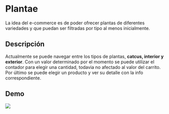 # Plantae

La idea del e-commerce es de poder ofrecer plantas de diferentes variedades y que puedan ser filtradas por tipo al menos inicialmente.

## Descripción

Actualmente se puede navegar entre los tipos de plantas, <b>catcus,  interior y exterior</b>. Con un valor determinado por el momento se puede
utilizar el contador para elegir una cantidad, todavia no afectado al valor del carrito.
Por último se puede elegir un producto y ver su detalle con la info correspondiente.

## Demo

<img src="https://github.com/yohannaje/plantae-etchemendy/blob/main/Web.gif">
